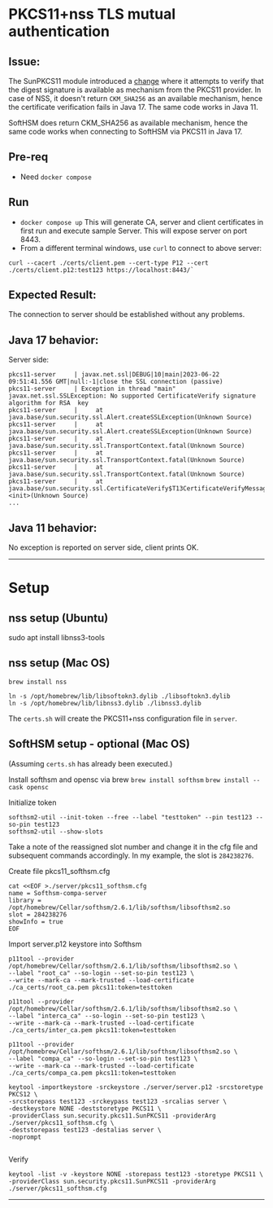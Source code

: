# PKCS11+nss TLS mutual authentication

## Issue:
The SunPKCS11 module introduced a [change][1] where it attempts to verify that the digest signature is available 
as mechanism from the PKCS11 provider. In case of NSS, it doesn't return `CKM_SHA256` as an available mechanism, 
hence the certificate verification fails in Java 17. The same code works in Java 11.

SoftHSM does return CKM_SHA256 as available mechanism, hence the same code works when connecting to SoftHSM via PKCS11 in Java 17.

## Pre-req
- Need `docker compose`

## Run
- `docker compose up` This will generate CA, server and client certificates in first run and execute sample Server.
This will expose server on port 8443.
- From a different terminal windows, use `curl` to connect to above server:
```
curl --cacert ./certs/client.pem --cert-type P12 --cert ./certs/client.p12:test123 https://localhost:8443/`
```

## Expected Result:
The connection to server should be established without any problems.

## Java 17 behavior:

Server side:
~~~
pkcs11-server     | javax.net.ssl|DEBUG|10|main|2023-06-22 09:51:41.556 GMT|null:-1|close the SSL connection (passive)
pkcs11-server     | Exception in thread "main" javax.net.ssl.SSLException: No supported CertificateVerify signature algorithm for RSA  key
pkcs11-server     | 	at java.base/sun.security.ssl.Alert.createSSLException(Unknown Source)
pkcs11-server     | 	at java.base/sun.security.ssl.Alert.createSSLException(Unknown Source)
pkcs11-server     | 	at java.base/sun.security.ssl.TransportContext.fatal(Unknown Source)
pkcs11-server     | 	at java.base/sun.security.ssl.TransportContext.fatal(Unknown Source)
pkcs11-server     | 	at java.base/sun.security.ssl.TransportContext.fatal(Unknown Source)
pkcs11-server     | 	at java.base/sun.security.ssl.CertificateVerify$T13CertificateVerifyMessage.<init>(Unknown Source)
...
~~~

## Java 11 behavior:
No exception is reported on server side, client prints OK.

---
# Setup

## nss setup (Ubuntu)
sudo apt install libnss3-tools

## nss setup (Mac OS)
~~~
brew install nss

ln -s /opt/homebrew/lib/libsoftokn3.dylib ./libsoftokn3.dylib
ln -s /opt/homebrew/lib/libnss3.dylib ./libnss3.dylib
~~~
The `certs.sh` will create the PKCS11+nss configuration file in `server`.

## SoftHSM setup - optional (Mac OS)
(Assuming `certs.sh` has already been executed.)

Install softhsm and opensc via brew
`brew install softhsm`
`brew install --cask opensc`

Initialize token
~~~
softhsm2-util --init-token --free --label "testtoken" --pin test123 --so-pin test123
softhsm2-util --show-slots
~~~

Take a note of the reassigned slot number and change it in the cfg file and subsequent
commands accordingly. In my example, the slot is `284238276`.

Create file pkcs11_softhsm.cfg
~~~
cat <<EOF >./server/pkcs11_softhsm.cfg
name = Softhsm-compa-server
library = /opt/homebrew/Cellar/softhsm/2.6.1/lib/softhsm/libsofthsm2.so
slot = 284238276
showInfo = true
EOF
~~~

Import server.p12 keystore into Softhsm
~~~
p11tool --provider /opt/homebrew/Cellar/softhsm/2.6.1/lib/softhsm/libsofthsm2.so \
--label "root_ca" --so-login --set-so-pin test123 \
--write --mark-ca --mark-trusted --load-certificate ./ca_certs/root_ca.pem pkcs11:token=testtoken

p11tool --provider /opt/homebrew/Cellar/softhsm/2.6.1/lib/softhsm/libsofthsm2.so \
--label "interca_ca" --so-login --set-so-pin test123 \
--write --mark-ca --mark-trusted --load-certificate ./ca_certs/inter_ca.pem pkcs11:token=testtoken

p11tool --provider /opt/homebrew/Cellar/softhsm/2.6.1/lib/softhsm/libsofthsm2.so \
--label "compa_ca" --so-login --set-so-pin test123 \
--write --mark-ca --mark-trusted --load-certificate ./ca_certs/compa_ca.pem pkcs11:token=testtoken

keytool -importkeystore -srckeystore ./server/server.p12 -srcstoretype PKCS12 \
-srcstorepass test123 -srckeypass test123 -srcalias server \
-destkeystore NONE -deststoretype PKCS11 \
-providerClass sun.security.pkcs11.SunPKCS11 -providerArg ./server/pkcs11_softhsm.cfg \
-deststorepass test123 -destalias server \
-noprompt 


~~~

Verify
~~~
keytool -list -v -keystore NONE -storepass test123 -storetype PKCS11 \
-providerClass sun.security.pkcs11.SunPKCS11 -providerArg ./server/pkcs11_softhsm.cfg
~~~

---
[1]: https://github.com/openjdk/jdk17u/blob/2fe42855c48c49b515b97312ce64a5a8ef3af407/src/jdk.crypto.cryptoki/share/classes/sun/security/pkcs11/P11PSSSignature.java#L425-L428